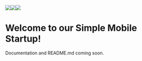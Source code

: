 <a href="#"><img src="https://camo.githubusercontent.com/a6387cf4aa022c5d75617b55eb0f7cdc5bd87870/68747470733a2f2f73656d6170686f726563692e636f6d2f6170692f76312f70726f6a656374732f36303463626538662d343464652d343735342d393961352d3238626331313736346233392f3437313630312f62616467652e737667"></img><img src="https://camo.githubusercontent.com/50feb6102b3298ec51243929e9ad8e1db2ef90af/68747470733a2f2f7472617669732d63692e6f72672f576f686c686162656e642d4e6574776f726b732f5047452d50726f6a6563742e7376673f6272616e63683d6d6173746572"></img><img src="https://ci.appveyor.com/api/projects/status/32r7s2skrgm9ubva"></img></a>

<h1>Welcome to our Simple Mobile Startup!</h1>

<p> Documentation and README.md coming soon. </p>

